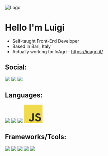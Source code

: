 ![Logo](https://luigip2404.github.io/Portfolio/img/logofooter2.png)

# Hello I'm <b>Luigi</b>

* Self-taught Front-End Developer
* Based in Bari, Italy
* Actually working for IoAgri - https://ioagri.it/

## Social:
<a href="https://github.com/LuigiP2404"><img src="https://img.shields.io/badge/-LuigiP2404-%23181717?style=flat-square&logo=github" height="25"></a>
<a href="https://discord.com/"><img src="https://img.shields.io/badge/-Plat%232404-%232c2f33?style=flat-square&logo=discord" height="25"></a>
<a href="https://www.instagram.com/luigipaglionico/"><img src="https://img.shields.io/badge/-luigipaglionico-%232c2f33?style=flat-square&color=gray&logo=instagram" height="25"></a>


## Languages:
<code><img height="60" src="https://github.com/github/explore/blob/main/topics/typescript/html.png?raw=true"></code>
<code><img height="60" src="https://github.com/github/explore/blob/main/topics/typescript/css.png?raw=true"></code>
<code><img height="60" src="https://github.com/github/explore/blob/main/topics/typescript/sass.png?raw=true"></code>
<code><img height="60" src="https://github.com/github/explore/blob/main/topics/javascript/javascript.png?raw=true"></code>

## Frameworks/Tools:
<code><img height="60" src="https://github.com/github/explore/blob/main/topics/nextjs/bootstrap.png?raw=true"></code>
<code><img height="60" src="https://github.com/github/explore/blob/main/topics/django/foundation.png?raw=true"></code>
<code><img height="60" src="https://github.com/github/explore/blob/main/topics/bootstrap/quasar.png?raw=true"></code>
<code><img height="60" src="https://github.com/github/explore/blob/main/topics/bootstrap/jquery.png?raw=true"></code>
<code><img height="60" src="https://github.com/github/explore/blob/main/topics/bootstrap/vuejs.png?raw=true"></code>
